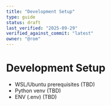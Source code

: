 ```yaml
---
title: "Development Setup"
type: guide
status: draft
last_verified: "2025-09-29"
verified_against_commit: "latest"
owner: "@rom"
---
```


# Development Setup

- WSL/Ubuntu prerequisites (TBD)
- Python venv (TBD)
- ENV (.env) (TBD)
